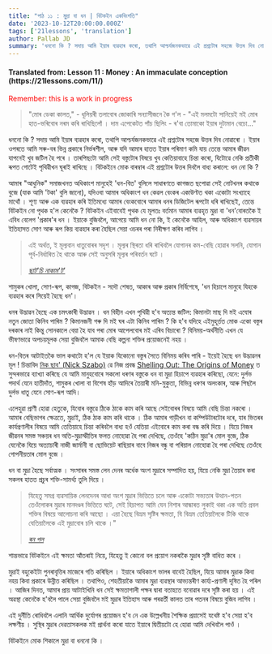 ```yaml
---
title: "পাঠ ১১ : মুদ্ৰা বা ধন | বিটকইন একবিংশতি"
date: '2023-10-12T20:00:00.000Z'
tags: ['21lessons', 'translation']
author: Pallab JD
summary: 'ধননো কি ? সদায় আমি ইয়াৰ ব্যৱহাৰ কৰো, তথাপি আশ্চৰ্যজনকভাৱে এই প্ৰশ্নটোৰ সহজে উত্তৰ দিব নোৱাৰো । ইয়াৰ ওপৰতে আমি সৰু-বৰ ভিন্ন প্ৰকাৰে নিৰ্ভৰশীল, আৰু যদি আমাৰ হাতত ইয়াৰ পৰিমাণ কমি যায় তেন্তে আমাৰ জীৱন যাপনেই খুব জটিল হৈ পৰে ।...'
---
```


<div style="textAlign:center">
    <h4> Translated from: Lesson 11 : Money : An immaculate conception (https://21lessons.com/11/) </h4>
    <p style="color:red"> Remember: this is a work in progress </p>
</div>

> "মোৰ ডেকা কালত," - ধূলিয়ৰী তলাবোৰ জোকাৰি সন্যাসীজনে কৈ গ'ল - "এই মলমটো সানিয়েই মই মোৰ হাত-ভৰিবোৰ নৰম কৰি ৰাখিছিলোঁ ।
> দাম এপেকেটত পাঁচ ছিলিং - ৰ'বা তোমাকো ইয়াৰ দুটামান বেচো..."

ধননো কি ?
সদায় আমি ইয়াৰ ব্যৱহাৰ কৰো, তথাপি আশ্চৰ্যজনকভাৱে এই প্ৰশ্নটোৰ সহজে উত্তৰ দিব নোৱাৰো ।
ইয়াৰ ওপৰতে আমি সৰু-বৰ ভিন্ন প্ৰকাৰে নিৰ্ভৰশীল, আৰু যদি আমাৰ হাতত ইয়াৰ পৰিমাণ কমি যায় তেন্তে আমাৰ জীৱন যাপনেই খুব জটিল হৈ পৰে ।
তাৰপিছটো আমি সেই বস্তুটোৰ বিষয়ে খুব কেতিয়াবাহে চিন্তা কৰো, যিটোৱে নেকি প্ৰতীকী ৰূপত গোটেই পৃথিৱীখন ঘূৰাই ৰাখিছে ।
বিটকইনে মোক বাৰম্বাৰ এই প্ৰশ্নটোৰ উত্তৰ দিবলৈ বাধ্য কৰালে: ধন নো কি ?

আমাৰ "আধুনিক" সমাজখনত অধিকাংশ মানুহেই 'ধন-বিত' বুলিলে সাধাৰণতে কাগজত ছপোৱা সেই নোটখনৰ কথাকে বুজে (যাক আমি 'টকা' বুলি জানো), যদিওবা আমাৰ অধিকাংশ ধন কেৱল বেংকৰ একাউণ্টত থকা একোটা সংখ্যাহে মাথোঁ ।
শূণ্য আৰু এক ব্যৱহাৰ কৰি ইতিমধ্যে আমাৰ বেংকবোৰে আমাৰ ধনৰ ডিজিটেল ৰূপটো ধৰি ৰাখিছেই, তেন্তে বিটকইন নো পৃথক হ'ল কেনেকৈ ?
বিটকইন এইবাবেই পৃথক যে মূলতঃ বৰ্তমান আমাৰ ব্যৱহৃত মুদ্ৰা বা 'ধন'বোৰতকৈ ই এবিধ বেলেগ 'প্ৰকাৰ'ৰ ধন ।
ইয়াকে বুজিবলৈ, আগেয়ে আমি ধন নো কি, ই কেনেকৈ আহিল, আৰু অধিকাংশ ব্যৱসায়ৰ ইতিহাসত সোণ আৰু ৰূপ কিয় ব্যৱহাৰ কৰা হৈছিল সেয়া ওচৰৰ পৰা নিৰীক্ষণ কৰিব লাগিব ।

> এই অৰ্থত, ই মূল্যবান ধাতুবোৰৰ সদৃশ ।
> মূল্যৰ স্থিৰতা ধৰি ৰাখিবলৈ যোগানৰ কম-বেছি হোৱাৰ সলনি, যোগান পূৰ্ব-নিৰ্ধাৰিত হৈ থাকে আৰু সেই অনুসৰি মূল্যৰ পৰিবৰ্তন ঘটে ।
>
> <cite> [ছাট'চি নাকাম'ট'](http://p2pfoundation.ning.com/xn/detail/2003008:Comment:9562) </cite>

শামুকৰ খোলা, সোণ-ৰূপ, কাগজ, বিটকইন - সদৌ শেষত, আকাৰ আৰু প্ৰকাৰ নিৰ্বিশেষে, 'ধন হিচাপে মানুহে যিহকে ব্যৱহাৰ কৰে সিয়েই হৈছে ধন'।

ধনৰ উদ্ভাৱন হৈছে এক চমৎকাৰী উদ্ভাৱন ।
ধন বিহীন এখন পৃথিৱী হ'ব অত্যন্ত জটিল: কিমানটা মাছ দি মই এযোৰ নতুন জোতা কিনিব পাৰিম ?
কিমানজনী গৰু দি মই ঘৰ এটা কিনিব পাৰিম ?
কি হ'ব যদিহে এইমুহূৰ্ত্তত মোক একো বস্তুৰ দৰকাৰ নাই কিন্তু সোনকালে বেয়া হৈ যাব পৰা মোৰ আপেলবোৰ মই এৰিব বিচাৰো ?
বিনিময়-অৰ্থনীতি এখন যে ভীষণভাৱে অপচয়মূলক সেয়া বুজিবলৈ আমাক বেছি কল্পনা শক্তিৰ প্ৰয়োজনেই নহয় ।

ধন-বিতৰ আটাইতকৈ ভাল কথাটো হ'ল যে ইয়াক যিকোনো বস্তুৰ সৈতে বিনিময় কৰিব পাৰি - ইয়েই হৈছে ধন উদ্ভাৱনৰ মূল !
চিন্তাবিদ [নিক ছাব' (Nick Szabo)](http://unenumerated.blogspot.com/) ৱে নিজ প্ৰবন্ধ [Shelling Out: The Origins of Money](https://nakamotoinstitute.org/shelling-out/) ত সুন্দৰভাৱে ব্যাখ্যা কৰিছে যে আমি মানুহবোৰে সকলো ধৰণৰ বস্তুকে ধন বা মুদ্ৰা হিচাপে ব্যৱহাৰ কৰিছো, যেনে: দুৰ্লভ পদাৰ্থ যেনে হাতীদাঁত, শামুকৰ খোলা বা বিশেষ হাঁড় আদিৰে তৈয়াৰী মনি-মুকুতা, বিভিন্ন ধৰণৰ অলংকাৰ, আৰু পিছলৈ দুৰ্লভ ধাতু যেনে সোণ-ৰূপ আদি।

এলেহুৱা প্ৰাণী হোৱা হেতুকে, যিবোৰ বস্তুৱে ঠিকে ঠাকে কাম কৰি আছে সেইবোৰৰ বিষয়ে আমি বেছি চিন্তা নকৰো ।
আমাৰ বেছিভাগৰ ক্ষেত্ৰতে, মুদ্ৰাই, ঠিক ঠাক কাম কৰি থাকে ।
ঠিক আমাৰ গাড়ীখন বা কম্পিউটাৰটোৰ দৰে, যাৰ ভিতৰৰ কাৰ্যপ্ৰণালীৰ বিষয়ে আমি তেতিয়াহে চিন্তা কৰিবলৈ বাধ্য হওঁ যেতিয়া এইবোৰে কাম কৰা বন্ধ কৰি দিয়ে ।
যিয়ে নিজৰ জীৱনৰ সমস্ত সঞ্চয়ৰ ধন অতি-মুদ্ৰাস্ফীতিৰ ফলত নোহোৱা হৈ পৰা দেখিছে, তেওঁহে 'কঠিন মুদ্ৰা'ৰ মোল বুজে, ঠিক যেনেকৈ যিয়ে অত্যাচাৰী নাজী জাৰ্মানী বা ছোভিয়েট ৰাছিয়াৰ বাবে নিজৰ বন্ধু বা পৰিয়াল নোহোৱা হৈ পৰা দেখিছে তেওঁহে গোপনীয়তাৰ মোল বুজে ।

ধন বা মুদ্ৰা হৈছে সৰ্বাত্মক ।
সংসাৰৰ সমস্ত লেন দেনৰ অৰ্ধেক অংশ মুদ্ৰাৰে সম্পাদিত হয়, যিয়ে নেকি মুদ্ৰা তৈয়াৰ কৰা সকলৰ হাতত প্ৰচুৰ শক্তি-সামৰ্থ্য তুলি দিয়ে ।

> যিহেতু সমগ্ৰ ব্যৱসায়িক লেনদেনৰ আধা অংশ মুদ্ৰাৰ ভিত্তিতে চলে আৰু একোটা সভ্যতাৰ উত্থান-পতন তেওঁলোকৰ মুদ্ৰাৰ মানদণ্ডৰ ভিত্তিতে ঘটে, সেই হিচাপত আমি যেন নিশাৰ আন্ধাৰত লুকাই থকা এক অতি প্ৰবল শক্তিৰ বিষয়ে আলোচনা কৰি আছো ।
> এয়া হৈছে বিভ্রম সৃষ্টিৰ ক্ষমতা, যি বিভ্রম তেতিয়ালৈকে টিকি থাকে যেতিয়ালৈকে এই মুদ্ৰাবোৰ চলি থাকে ।"
>
> <cite> [ৰন পল](http://endthefed.org/books/) </cite>

শান্তভাৱে বিটকইনে এই ক্ষমতা আঁতৰাই নিয়ে, যিহেতু ই কোনো বল প্ৰয়োগ নকৰাকৈ মুদ্ৰাৰ সৃষ্টি বাধিত কৰে ।

মুদ্ৰাই বহুকেইটা পুনৰাবৃত্তিৰ মাজেৰে গতি কৰিছিল ।
ইয়াৰে অধিকাংশ ভালৰ বাবেই হৈছিল, যিয়ে আমাৰ মুদ্ৰাক কিবা নহয় কিবা প্ৰকাৰে উন্নীত কৰিছিল ।
তথাপিও, শেহতীয়াকৈ আমাৰ মুদ্ৰা ব্যৱস্থাৰ আভ্যন্তৰীণ কাৰ্য্য-প্ৰণালী দূষিত হৈ পৰিল ।
আজিৰ দিনত, আমাৰ প্ৰায় আটাইখিনি ধন সেই ক্ষমতাশালী পক্ষৰ দ্বাৰা বতাহতে বনোৱাৰ দৰে সৃষ্টি কৰা হয় ।
এই অৱস্থা কেনেকৈ হ'বলৈ পালে সেয়া বুজিবলৈ মই মুদ্ৰাৰ ইতিহাস আৰু পৰৱৰ্তী কালত তাৰ পতনৰ বিষয়ে বুজিব লাগিব ।

এই দুৰ্নীতি ৰোধিবলৈ এলানি আৰ্থিক দুৰ্যোগৰ প্ৰয়োজন হ'ব নে এক উল্লেখনীয় শৈক্ষিক প্ৰয়াসেই যথেষ্ট হ'ব সেয়া হ'ব লক্ষণীয় ।
সুস্থিৰ মুদ্ৰাৰ দেৱতাসকলক মই প্ৰাৰ্থনা কৰো যাতে ইয়াৰে দ্বিতীয়টো হে হোৱা আমি দেখিবলৈ পাওঁ ।

বিটকইনে মোক শিকালে মুদ্ৰা বা ধননো কি ।